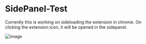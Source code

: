 # SidePanel-Test
Currently this is working on sideloading the extension in chrome.
On clicking the extension icon, it will be opened in the sidepanel.

![image](https://github.com/DiwNim15/SidePanel-Test/assets/83869324/9c5befd7-320d-422f-b36e-fde2d3fb6ee8)


